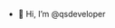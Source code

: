 - 👋 Hi, I’m @qsdeveloper

<!---
qsdeveloper/qsdeveloper is a ✨ special ✨ repository because its `README.md` (this file) appears on your GitHub profile.
You can click the Preview link to take a look at your changes.
--->
